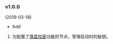 ### v1.0.0

(2019-03-18)

* Add 

1. 为配置了[落盘加密](https://fisco-bcos-documentation.readthedocs.io/zh_CN/release-2.0/docs/design/features/storage_security.html)功能的节点，管理启动时的秘钥。